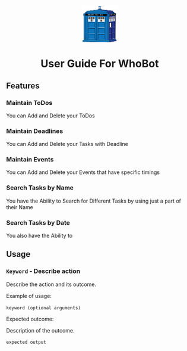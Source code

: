 <div align = "center">
<img align="center" width="100" height="100" src="https://github.com/crypto-code/ip/blob/master/docs/img/Main_Logo.png">
  
# User Guide For WhoBot
</div>

## Features 

### Maintain ToDos

You can Add and Delete your ToDos

### Maintain Deadlines

You can Add and Delete your Tasks with Deadline

### Maintain Events

You can Add and Delete your Events that have specific timings

### Search Tasks by Name

You have the Ability to Search for Different Tasks by using just a part of their Name

### Search Tasks by Date

You also have the Ability to 

## Usage

### `Keyword` - Describe action

Describe the action and its outcome.

Example of usage: 

`keyword (optional arguments)`

Expected outcome:

Description of the outcome.

```
expected output
```
